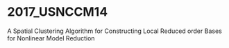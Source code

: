 # 2017_USNCCM14
A Spatial Clustering Algorithm for Constructing Local Reduced order Bases for Nonlinear Model Reduction

